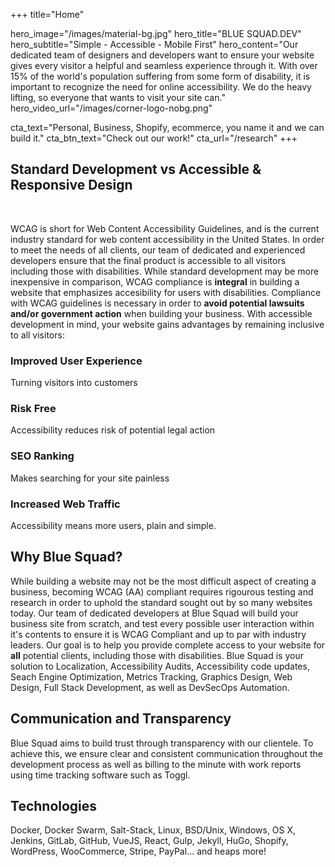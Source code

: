 +++
title="Home"

hero_image="/images/material-bg.jpg"
hero_title="BLUE SQUAD.DEV"
hero_subtitle="Simple - Accessible - Mobile First"
hero_content="Our dedicated team of designers and developers want to ensure your website gives every visitor a helpful and seamless experience through it. With over 15% of the world's population suffering from some form of disability, it is important to recognize the need for online accessibility. We do the heavy lifting, so everyone that wants to visit your site can."
hero_video_url="/images/corner-logo-nobg.png"

cta_text="Personal, Business, Shopify, ecommerce, you name it and we can build it."
cta_btn_text="Check out our work!"
cta_url="/research"
+++
<!--Introduction -->
<div class="home-introduction">
    <div class="chocolate-container">
        <div class="mdl-grid">
            <div class="mdl-cell mdl-cell--12-col">
                <h2 class="mdl-typography--display-2">
                    Standard Development vs Accessible & Responsive Design
                </h2>
                <br>
                <p class="intro-description">
                WCAG is short for Web Content Accessibility Guidelines, and is the current industry standard for web content accessibility in the United States. 
                In order to meet the needs of all clients, our team of dedicated and experienced developers ensure that the final product is accessible to all visitors including those with disabilities.
                While standard development may be more inexpensive in comparison, WCAG compliance is <strong>integral</strong> in building a website that emphasizes accesibility for
                users with disabilities. Compliance with WCAG guidelines is necessary in order to <strong>avoid potential lawsuits and/or government action</strong> when building your business.
                With accessible development in mind, your website gains advantages by remaining inclusive to all visitors:
                </p>
                <div class="mdl-grid reasons">
                    <div class="mdl-cell mdl-cell--6-col mdl-cell--12-col-tablet mdl-cell--12-col-phone">
                        <div>
                            <i class="fas fa-users" style="color:#0E6BA8"></i>
                        </div>
                        <div>
                            <h3>Improved User Experience</h3>
                            <p>Turning visitors into customers</p>
                        </div>
                    </div>
                    <div class="mdl-cell mdl-cell--6-col mdl-cell--12-col-tablet mdl-cell--12-col-phone">
                        <div>
                            <i class="fas fa-balance-scale-right" style="color:#0E6BA8"></i>
                        </div>
                        <div>
                            <h3>Risk Free</h3>
                            <p>Accessibility reduces risk of potential legal action</p>
                        </div>
                    </div>
                </div>
            <div class="mdl-grid reasons">
                <div class="mdl-cell mdl-cell--6-col mdl-cell--12-col-tablet mdl-cell--12-col-phone">
                        <div>
                            <i class="fab fa-searchengin" style="color:#0E6BA8"></i>
                        </div>
                    <div>
                            <h3>SEO Ranking</h3>
                            <p>Makes searching for your site painless</p>
                        </div>
                </div>
                <div class="mdl-cell mdl-cell--6-col mdl-cell--12-col-tablet mdl-cell--12-col-phone">
                        <div>
                            <i class="fas fa-universal-access" style="color:#0E6BA8"></i>
                        </div>
                    <div>
                            <h3>Increased Web Traffic</h3>
                            <p>Accessibility means more users, plain and simple.</p>
                    </div>
                </div>
            </div>
        </div>
</div>
<!-- How It Works -->
<div class="home-works">
    <div class="mdl-grid">
        <div class="mdl-cell mdl-cell--12-col">
            <h2 class="mdl-typography--display-2 section-title">
                Why Blue Squad?
            </h2>
            <p class="intro-description">
            While building a website may not be the most difficult aspect of creating a business, becoming WCAG (AA) compliant requires rigourous testing and research in order to uphold the standard sought out by so many websites today. Our team of dedicated developers at Blue Squad will build your business site from scratch, and test every possible user interaction within it's contents to ensure it is WCAG Compliant and up to par with industry leaders. Our goal is to help you provide complete access to your website for <strong>all</strong> potential clients, including those with disabilities. Blue Squad is your solution to Localization, Accessibility Audits, Accessibility code updates, Seach Engine Optimization, Metrics Tracking, Graphics Design, Web Design, Full Stack Development, as well as DevSecOps Automation.
            </p>
            <h2 class="mdl-typography--display-2 section-title">
                Communication and Transparency
            </h2>
            <p>
                Blue Squad aims to build trust through transparency with our clientele. To achieve this, we ensure clear and consistent communication throughout the development process as well as billing to the minute with work reports using time tracking software such as Toggl.
            </p>
            <h2 class="mdl-typography--display-2 section-title">
                Technologies 
            </h2>
            <p>
                Docker, Docker Swarm, Salt-Stack, Linux, BSD/Unix, Windows, OS X, Jenkins, GitLab, GitHub, VueJS, React, Gulp, Jekyll, HuGo, Shopify, WordPress, WooCommerce, Stripe, PayPal... and heaps more!
            </p>
            </div>
        </div>
    </div>
</div>
 